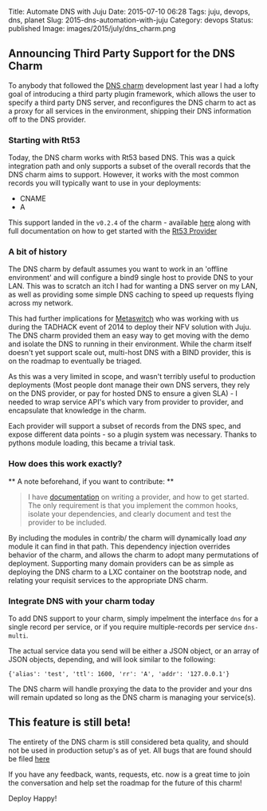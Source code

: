 Title: Automate DNS with Juju
Date: 2015-07-10 06:28
Tags: juju, devops, dns, planet
Slug: 2015-dns-automation-with-juju
Category: devops
Status: published
Image: images/2015/july/dns_charm.png

## Announcing Third Party Support for the DNS Charm

To anybody that followed the [DNS charm](https://github.com/chuckbutler/DNS-Charm)
development last year I had a lofty goal of introducing a third party plugin
framework, which allows the user to specify a third party DNS server, and
reconfigures the DNS charm to act as a proxy for all services in the environment,
shipping their DNS information off to the DNS provider.


### Starting with Rt53

Today, the DNS charm works with Rt53 based DNS. This was a quick integration
path and only supports a subset of the overall records that the DNS charm aims
to support. However, it works with the most common records you will typically
want to use in your deployments:

- CNAME
- A

This support landed in the `v0.2.4` of the charm - available
[here](https://github.com/chuckbutler/DNS-Charm/releases/tag/v0.2.4) along with
full documentation on how to get started with the [Rt53 Provider](https://github.com/chuckbutler/DNS-Charm/blob/master/contrib/rt53/README.md)

### A bit of history


The DNS charm by default assumes you want to work in an 'offline environment'
and will configure a bind9 single host to provide DNS to your LAN. This was to
scratch an itch I had for wanting a DNS server on my LAN, as well as providing
some simple DNS caching to speed up requests flying across my network.

This had further implications for [Metaswitch](http://www.metaswitch.com/) who
was working with us during the TADHACK event of 2014 to deploy their NFV solution
with Juju. The DNS charm provided them an easy way to get moving with the demo
and isolate the DNS to running in their environment. While the charm itself
doesn't yet support scale out, multi-host DNS with a BIND provider, this is on
the roadmap to eventually be triaged.

As this was a very limited in scope, and wasn't terribly useful to production
deployments (Most people dont manage their own DNS servers, they rely on the
DNS provider, or pay for hosted DNS to ensure a given SLA) - I needed to wrap
service API's which vary from provider to provider, and encapsulate that knowledge
in the charm.

Each provider will support a subset of records from the DNS spec, and expose
different data points - so a plugin system was necessary. Thanks to pythons
module loading, this became a trivial task.

### How does this work exactly?

** A note beforehand, if you want to contribute: **
> I have [documentation](https://github.com/chuckbutler/DNS-Charm/blob/master/docs/provider.md)
on writing a provider, and how to get started. The only requirement is that you
implement the common hooks, isolate your dependencies, and clearly document and
test the provider to be included.

By including the modules in contrib/ the charm will dynamically load *any*
module it can find in that path. This dependency injection overrides behavior
of the charm, and allows the charm to adopt many permutations of deployment.
Supporting many domain providers can be as simple as deploying the DNS charm to
a LXC container on the bootstrap node, and relating your requisit services to
the appropriate DNS charm.

### Integrate DNS with your charm today

To add DNS support to your charm, simply impelment the interface `dns` for a
single record per service, or if you require multiple-records per service
`dns-multi`.

The actual service data you send will be either a JSON object, or an array of
JSON objects, depending, and will look similar to the following:

    {'alias': 'test', 'ttl': 1600, 'rr': 'A', 'addr': '127.0.0.1'}

The DNS charm will handle proxying the data to the provider and your dns will
remain updated so long as the DNS charm is managing your service(s).


## This feature is still beta!

The entirety of the DNS charm is still considered beta quality, and should not
be used in production setup's as of yet. All bugs that are found should be filed
[here](https://github.com/chuckbutler/DNS-Charm/issues)

If you have any feedback, wants, requests, etc. now is a great time to join the
conversation and help set the roadmap for the future of this charm!

Deploy Happy!





